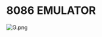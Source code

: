 # 8086 EMULATOR

![G.png](https://github.com/Tan12d/8086-Programming/assets/100254217/7d584ca1-e50a-40fc-bd00-303c295a4603)
